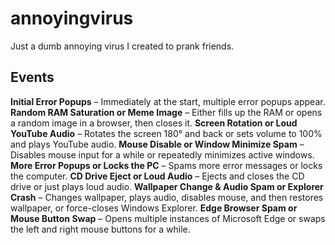 # annoyingvirus
Just a dumb annoying virus I created to prank friends.
## Events
**Initial Error Popups** – Immediately at the start, multiple error popups appear.
**Random RAM Saturation or Meme Image** – Either fills up the RAM or opens a random image in a browser, then closes it.
**Screen Rotation or Loud YouTube Audio** – Rotates the screen 180° and back or sets volume to 100% and plays YouTube audio.
**Mouse Disable or Window Minimize Spam** – Disables mouse input for a while or repeatedly minimizes active windows.
**More Error Popups or Locks the PC** – Spams more error messages or locks the computer.
**CD Drive Eject or Loud Audio** – Ejects and closes the CD drive or just plays loud audio.
**Wallpaper Change & Audio Spam or Explorer Crash** – Changes wallpaper, plays audio, disables mouse, and then restores wallpaper, or force-closes Windows Explorer.
**Edge Browser Spam or Mouse Button Swap** – Opens multiple instances of Microsoft Edge or swaps the left and right mouse buttons for a while.
